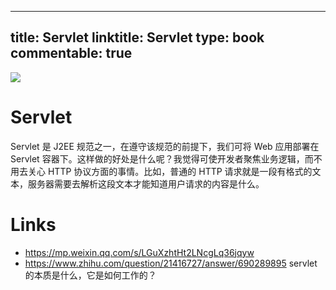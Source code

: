 
---
title: Servlet
linktitle: Servlet
type: book
commentable: true
---

![](http://mmbiz.qpic.cn/mmbiz/Pn4Sm0RsAuiaLQLq8hzyGTqXX5N4DsgkPdr9KOu2OfLibxXMbhoQjU3sEoDu8bI9wGA9eXqhNykKLZibDnVNEveFg/0?wx_fmt=gif&wxfrom=5&wx_lazy=1)

# Servlet

Servlet 是 J2EE 规范之一，在遵守该规范的前提下，我们可将 Web 应用部署在 Servlet 容器下。这样做的好处是什么呢？我觉得可使开发者聚焦业务逻辑，而不用去关心 HTTP 协议方面的事情。比如，普通的 HTTP 请求就是一段有格式的文本，服务器需要去解析这段文本才能知道用户请求的内容是什么。

# Links

- https://mp.weixin.qq.com/s/LGuXzhtHt2LNcgLq36jqyw
- https://www.zhihu.com/question/21416727/answer/690289895 servlet 的本质是什么，它是如何工作的？

    